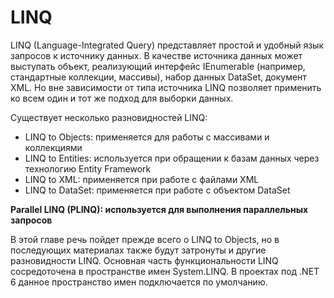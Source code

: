 # LINQ
LINQ (Language-Integrated Query) представляет простой и удобный язык запросов к источнику данных. В качестве источника данных может выступать объект, реализующий интерфейс IEnumerable (например, стандартные коллекции, массивы), набор данных DataSet, документ XML. Но вне зависимости от типа источника LINQ позволяет применить ко всем один и тот же подход для выборки данных.

Существует несколько разновидностей LINQ:
- LINQ to Objects: применяется для работы с массивами и коллекциями
- LINQ to Entities: используется при обращении к базам данных через технологию Entity Framework
- LINQ to XML: применяется при работе с файлами XML
- LINQ to DataSet: применяется при работе с объектом DataSet

**Parallel LINQ (PLINQ): используется для выполнения параллельных запросов**

В этой главе речь пойдет прежде всего о LINQ to Objects, но в последующих материалах также будут затронуты и другие разновидности LINQ. Основная часть функциональности LINQ сосредоточена в пространстве имен System.LINQ. В проектах под .NET 6 данное пространство имен подключается по умолчанию.

